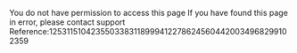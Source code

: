 You do not have permission to access this page If you have found this page in error, please contact support Reference:12531151042355033831189994122786245604420034968299102359